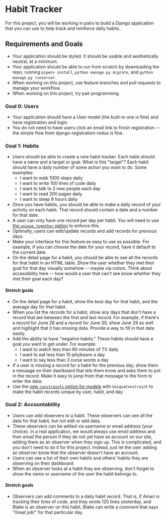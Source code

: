 # Habit Tracker

For this project, you will be working in pairs to build a Django application that you can use to help track and reinforce daily habits.

## Requirements and Goals

* Your application should be styled. It should be usable and aesthetically neutral, at a minimum.
* Your application should be able to run from scratch by downloading the repo, running `pipenv install`, `python manage.py migrate`, and `python manage.py runserver`.
* When working on this project, use feature branches and pull requests to manage your workflow.
* When working on this project, try pair programming.

### Goal 0: Users

* Your application should have a User model (the built-in one is fine) and have registration and login.
* You do not need to have users click an email link to finish registration -- the simple flow from django-registration-redux is fine.

### Goal 1: Habits

* Users should be able to create a new habit tracker. Each habit should have a name and a target or goal. What is this "target"? Each habit should have a daily number of some action you want to do. Some examples:
  * I want to walk 1000 steps daily
  * I want to write 100 lines of code daily
  * I want to talk to 2 new people each day
  * I want to read 200 pages daily
  * I want to sleep 8 hours daily
* Once you have habits, you should be able to make a daily record of your activity on each habit. That record should contain a date and a number for that date.
* A user can only have one record per day per habit. You will need to use [the `unique_together` option](https://docs.djangoproject.com/en/2.2/ref/models/options/#unique-together) to enforce this.
* Optimally, users can edit/update records and add records for previous days.
* Make your interface for this feature as easy to use as possible. For example, if you can choose the date for your record, have it default to the current date.
* On the detail page for a habit, you should be able to see all the records for that habit in an HTML table. Show the user whether they met their goal for that day visually somehow -- maybe via colors. Think about accessibility here -- how would a user that can't see know whether they met their goal each day?

#### Stretch goals

* On the detail page for a habit, show the best day for that habit, and the average day for that habit.
* When you list the records for a habit, show any days that don't have a record that are between the first and last record. For example, if there's a record for June 28 and a record for June 30, show June 29 as well and highlight that it has missing data. Provide a way to fill in that data easily.
* Add the ability to have "negative habits." These habits should have a goal you want to get under. For example:
  * I want to watch less than 60 minutes of TV daily
  * I want to eat less than 15 jellybeans a day
  * I want to say less than 3 curse words a day
* If a user is missing a record for a habit for the previous day, show them a message on their dashboard that lets them know and asks them to put in the record. Make it easy to jump from that message to the form to enter the data.
* Use the [new `constraints` option for models](https://docs.djangoproject.com/en/2.2/ref/models/constraints/) with `UniqueConstraint` to make the habit records unique by user, habit, and day.

### Goal 2: Accountability

* Users can add observers to a habit. These observers can see all the data for that habit, but not edit or add data.
* These observers can be added via username or email address (your choice). In a real application, we would always use email address and then email the person if they do not yet have an account on our site, adding them as an observer when they sign up. This is complicated, and you don't need to do it for this project. Instead, just let the user adding an observer know that the observer doesn't have an account.
* Users can see a list of their own habits and others' habits they are observing on their dashboard.
* When an observer looks at a habit they are observing, don't forget to show the name or username of the user the habit belongs to.

#### Stretch goals

* Observers can add comments to a daily habit record. That is, if Amari is tracking their lines of code, and they wrote 120 lines yesterday, and Blake is an observer on this habit, Blake can write a comment that says "Great job!" for that particular day.

